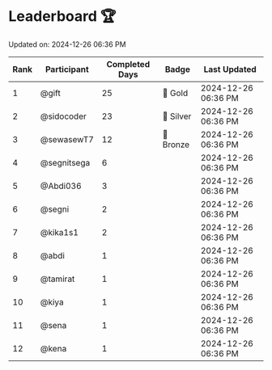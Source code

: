 # Leaderboard 🏆

Updated on: 2024-12-26 06:36 PM

| Rank | Participant       | Completed Days | Badge      | Last Updated         |
|------|-------------------|----------------|------------|----------------------|
| 1    | @gift             | 25             | 🏅 Gold     | 2024-12-26 06:36 PM |
| 2    | @sidocoder        | 23             | 🥈 Silver   | 2024-12-26 06:36 PM |
| 3    | @sewasewT7        | 12             | 🥉 Bronze   | 2024-12-26 06:36 PM |
| 4    | @segnitsega       | 6              |            | 2024-12-26 06:36 PM |
| 5    | @Abdi036          | 3              |            | 2024-12-26 06:36 PM |
| 6    | @segni            | 2              |            | 2024-12-26 06:36 PM |
| 7    | @kika1s1          | 2              |            | 2024-12-26 06:36 PM |
| 8    | @abdi             | 1              |            | 2024-12-26 06:36 PM |
| 9    | @tamirat          | 1              |            | 2024-12-26 06:36 PM |
| 10   | @kiya             | 1              |            | 2024-12-26 06:36 PM |
| 11   | @sena             | 1              |            | 2024-12-26 06:36 PM |
| 12   | @kena             | 1              |            | 2024-12-26 06:36 PM |
